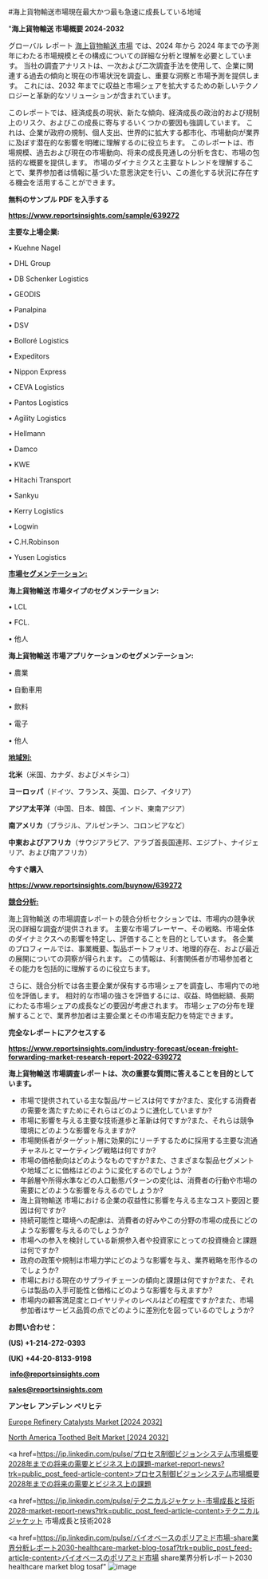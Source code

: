 #海上貨物輸送市場現在最大かつ最も急速に成長している地域

"<strong>海上貨物輸送 市場概要 2024-2032</strong>

グローバル レポート <a href=https://www.reportsinsights.com/sample/639272>海上貨物輸送 市場</a> では、2024 年から 2024 年までの予測年にわたる市場規模とその構成についての詳細な分析と理解を必要としています。 当社の調査アナリストは、一次および二次調査手法を使用して、企業に関連する過去の傾向と現在の市場状況を調査し、重要な洞察と市場予測を提供します。 これには、2032 年までに収益と市場シェアを拡大​​するための新しいテクノロジーと革新的なソリューションが含まれています。

このレポートでは、経済成長の現状、新たな傾向、経済成長の政治的および規制上のリスク、およびこの成長に寄与するいくつかの要因も強調しています。 これは、企業が政府の規制、個人支出、世界的に拡大する都市化、市場動向が業界に及ぼす潜在的な影響を明確に理解するのに役立ちます。 このレポートは、市場規模、過去および現在の市場動向、将来の成長見通しの分析を含む、市場の包括的な概要を提供します。 市場のダイナミクスと主要なトレンドを理解することで、業界参加者は情報に基づいた意思決定を行い、この進化する状況に存在する機会を活用することができます。

<strong><b>無料のサンプル PDF を入手する</b></strong>

<a href=https://www.reportsinsights.com/sample/639272><strong><u>https://www.reportsinsights.com/sample/639272</u></strong></a>

<strong>主要な上場企業:</strong>

• Kuehne Nagel

• DHL Group

• DB Schenker Logistics

• GEODIS

• Panalpina

• DSV

• Bolloré Logistics

• Expeditors

• Nippon Express

• CEVA Logistics

• Pantos Logistics

• Agility Logistics

• Hellmann

• Damco

• KWE

• Hitachi Transport

• Sankyu

• Kerry Logistics

• Logwin

• C.H.Robinson

• Yusen Logistics

<strong><u>市場セグメンテーション</u></strong><strong><u>:</u></strong>

<strong>海上貨物輸送 市場タイプのセグメンテーション:</strong>

• LCL

• FCL.

• 他人

<strong>海上貨物輸送 市場アプリケーションのセグメンテーション:</strong>

• 農業

• 自動車用

• 飲料

• 電子

• 他人

<strong><u>地域別</u></strong><strong><u>:</u></strong>

<strong>北米</strong>（米国、カナダ、およびメキシコ）

<strong>ヨーロッパ</strong>（ドイツ、フランス、英国、ロシア、イタリア）

<strong>アジア太平洋</strong>（中国、日本、韓国、インド、東南アジア）

<strong>南アメリカ</strong>（ブラジル、アルゼンチン、コロンビアなど）

<strong>中東およびアフリカ</strong>（サウジアラビア、アラブ首長国連邦、エジプト、ナイジェリア、および南アフリカ）

<strong>今すぐ購入</strong>

<a href=https://www.reportsinsights.com/buynow/639272><strong><u>https://www.reportsinsights.com/buynow/639272</u></strong></a>

<strong><u>競合分析:</u></strong>

海上貨物輸送 の市場調査レポートの競合分析セクションでは、市場内の競争状況の詳細な調査が提供されます。 主要な市場プレーヤー、その戦略、市場全体のダイナミクスへの影響を特定し、評価することを目的としています。 各企業のプロフィールでは、事業概要、製品ポートフォリオ、地理的存在、および最近の展開についての洞察が得られます。 この情報は、利害関係者が市場参加者とその能力を包括的に理解するのに役立ちます。

さらに、競合分析では各主要企業が保有する市場シェアを調査し、市場内での地位を評価します。 相対的な市場の強さを評価するには、収益、時価総額、長期にわたる市場シェアの成長などの要因が考慮されます。 市場シェアの分布を理解することで、業界参加者は主要企業とその市場支配力を特定できます。

<strong>完全なレポートにアクセスする</strong>

<a href=https://www.reportsinsights.com/industry-forecast/ocean-freight-forwarding-market-research-report-2022-639272><strong><u><b>https://www.reportsinsights.com/industry-forecast/ocean-freight-forwarding-market-research-report-2022-639272</b></u></strong></a>

<strong><b>海上貨物輸送 市場調査レポートは、次の重要な質問に答えることを目的としています。</b></strong>
<ul>
  <li>市場で提供されている主な製品/サービスは何ですか?また、変化する消費者の需要を満たすためにそれらはどのように進化していますか?</li>
  <li>市場に影響を与える主要な技術進歩と革新は何ですか?また、それらは競争環境にどのような影響を与えますか?</li>
  <li>市場関係者がターゲット層に効果的にリーチするために採用する主要な流通チャネルとマーケティング戦略は何ですか?</li>
  <li>市場の価格動向はどのようなものですか?また、さまざまな製品セグメントや地域ごとに価格はどのように変化するのでしょうか?</li>
  <li>年齢層や所得水準などの人口動態パターンの変化は、消費者の行動や市場の需要にどのような影響を与えるのでしょうか?</li>
  <li>海上貨物輸送 市場における企業の収益性に影響を与える主なコスト要因と要因は何ですか?</li>
  <li>持続可能性と環境への配慮は、消費者の好みやこの分野の市場の成長にどのような影響を与えるのでしょうか?</li>
  <li>市場への参入を検討している新規参入者や投資家にとっての投資機会と課題は何ですか?</li>
  <li>政府の政策や規制は市場力学にどのような影響を与え、業界戦略を形作るのでしょうか?</li>
  <li>市場における現在のサプライチェーンの傾向と課題は何ですか?また、それらは製品の入手可能性と価格にどのような影響を与えますか?</li>
  <li>市場内の顧客満足度とロイヤリティのレベルはどの程度ですか?また、市場参加者はサービス品質の点でどのように差別化を図っているのでしょうか?</li>
</ul>
<strong>お問い合わせ：</strong>

<strong>(US) +1-214-272-0393</strong>

<strong>(UK) +44-20-8133-9198</strong>

<strong> </strong><a href=info@reportsinsights.com><strong><u>info@reportsinsights.com</u></strong></a>

<a href=sales@reportsinsights.com><strong><u>sales@reportsinsights.com</u></strong></a>

<strong>アンセレ アンデレン ベリヒテ</strong>

<a href=https://www.linkedin.com/pulse/europe-refinery-catalysts-market-analysis-identifying-ueble/>Europe Refinery Catalysts Market [2024 2032]</a>

<a href=https://www.linkedin.com/pulse/north-america-toothed-belt-market-guide-growth-t5qkf/>North America Toothed Belt Market [2024 2032]</a>

<a href=https://jp.linkedin.com/pulse/プロセス制御ビジョンシステム市場概要2028年までの将来の需要とビジネス上の課題-market-report-news?trk=public_post_feed-article-content>プロセス制御ビジョンシステム市場概要2028年までの将来の需要とビジネス上の課題</a>

<a href=https://jp.linkedin.com/pulse/テクニカルジャケット-市場成長と技術2028-market-report-news?trk=public_post_feed-article-content>テクニカルジャケット 市場成長と技術2028</a>

<a href=https://jp.linkedin.com/pulse/バイオベースのポリアミド市場-share業界分析レポート2030-healthcare-market-blog-tosaf?trk=public_post_feed-article-content>バイオベースのポリアミド市場 share業界分析レポート2030 healthcare market blog tosaf</a>"
![image](https://github.com/ahaan12367/RIMarket24/assets/158471582/1b4948f8-7ca6-4172-becb-4bc9d7bff11b)
